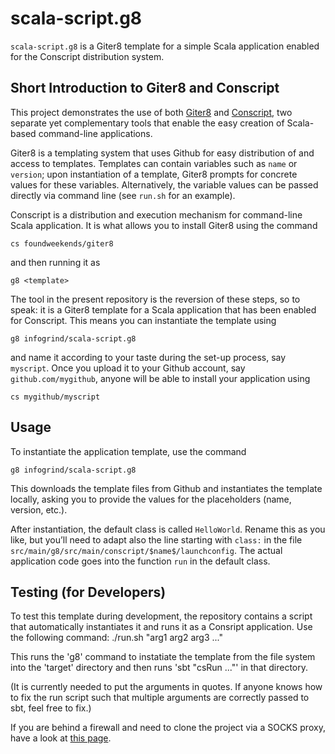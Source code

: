 # scala-script.g8

`scala-script.g8` is a Giter8 template for a simple Scala application enabled for the Conscript distribution system.

## Short Introduction to Giter8 and Conscript

This project demonstrates the use of both [Giter8](http://www.foundweekends.org/giter8/) and [Conscript](http://www.foundweekends.org/conscript/), two separate yet complementary tools that enable the easy creation of Scala-based command-line applications.

Giter8 is a templating system that uses Github for easy distribution of and access to templates. Templates can contain variables such as `name` or `version`; upon instantiation of a template, Giter8 prompts for concrete values for these variables. Alternatively, the variable values can be passed directly via command line (see `run.sh` for an example).

Conscript is a distribution and execution mechanism for command-line Scala application. It is what allows you to install Giter8 using the command

    cs foundweekends/giter8

and then running it as

    g8 <template>

The tool in the present repository is the reversion of these steps, so to speak: it is a Giter8 template for a Scala application that has been enabled for Conscript. This means you can instantiate the template using

    g8 infogrind/scala-script.g8

and name it according to your taste during the set-up process, say `myscript`. Once you upload it to your Github account, say `github.com/mygithub`, anyone will be able to install your application using

    cs mygithub/myscript


## Usage

To instantiate the application template, use the command

    g8 infogrind/scala-script.g8

This downloads the template files from Github and instantiates the template locally, asking you to provide the values for the placeholders (name, version, etc.).

After instantiation, the default class is called `HelloWorld`. Rename this as you like, but you’ll need to adapt also the line starting with `class:` in the file `src/main/g8/src/main/conscript/$name$/launchconfig`. The actual application code goes into the function `run` in the default class.

## Testing (for Developers)

To test this template during development, the repository contains a script that automatically instantiates it and runs it as a Consript application. Use the following command:
    ./run.sh "arg1 arg2 arg3 ..."

This runs the 'g8' command to instatiate the template from the file system into the 'target' directory and then runs 'sbt "csRun ..."' in that directory.

(It is currently needed to put the arguments in quotes. If anyone knows how to fix the run script such that multiple arguments are correctly passed to sbt, feel free to fix.)

If you are behind a firewall and need to clone the project via a SOCKS proxy,
have a look at [this
page](http://www.mikeheijmans.com/sysadmin/2014/08/12/proxy-ssh-over-socks/).
